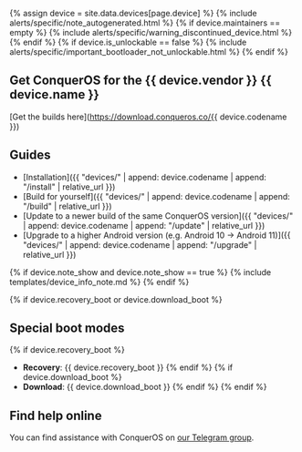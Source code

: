 {% assign device = site.data.devices[page.device] %}
{% include alerts/specific/note_autogenerated.html %}
{% if device.maintainers == empty %}
{% include alerts/specific/warning_discontinued_device.html %}
{% endif %}
{% if device.is_unlockable == false %}
{% include alerts/specific/important_bootloader_not_unlockable.html %}
{% endif %}

## Get ConquerOS for the {{ device.vendor }} {{ device.name }}
[Get the builds here](https://download.conqueros.co/{{ device.codename }})

## Guides

- [Installation]({{ "devices/" | append: device.codename | append: "/install" | relative_url }})
- [Build for yourself]({{ "devices/" | append: device.codename | append: "/build" | relative_url }})
- [Update to a newer build of the same ConquerOS version]({{ "devices/" | append: device.codename | append: "/update" | relative_url }})
- [Upgrade to a higher Android version (e.g. Android 10 -> Android 11)]({{ "devices/" | append: device.codename | append: "/upgrade" | relative_url }})

{% if device.note_show and device.note_show == true %}
{% include templates/device_info_note.md %}
{% endif %}

{% if device.recovery_boot or device.download_boot %}
## Special boot modes

{% if device.recovery_boot %}
* **Recovery**: {{ device.recovery_boot }}
{% endif %}
{% if device.download_boot %}
* **Download**: {{ device.download_boot }}
{% endif %}
{% endif %}

## Find help online

You can find assistance with ConquerOS on [our Telegram group](https://t.me/conqueroschat).